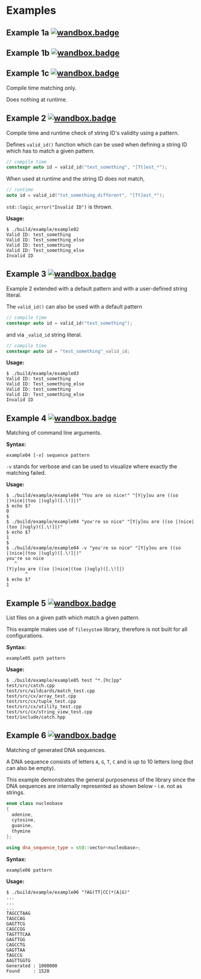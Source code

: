# Examples

## Example 1a [![wandbox.badge]](https://wandbox.org/permlink/4FF2LSXeDkXw1diP)
## Example 1b [![wandbox.badge]](https://wandbox.org/permlink/41riIYcZbYz8hjKG)
## Example 1c [![wandbox.badge]](https://wandbox.org/permlink/QE3g7YXo7whlv1fg)

Compile time matching only.

Does nothing at runtime.

## Example 2 [![wandbox.badge]](https://wandbox.org/permlink/jrmfdK9w4R8tBHPY)

Compile time and runtime check of string ID's validity using a pattern.

Defines `valid_id()` function which can be used when defining a string ID which
has to match a given pattern.

```C++
// compile time
constexpr auto id = valid_id("test_something", "[Tt]est_*");
```

When used at runtime and the string ID does not match,

```C++
// runtime
auto id = valid_id("tst_something_different", "[Tt]est_*");
```

`std::logic_error("Invalid ID")` is thrown.

**Usage:**

```batch
$ ./build/example/example02
Valid ID: test_something
Valid ID: Test_something_else
Valid ID: test_something
Valid ID: Test_something_else
Invalid ID
```

## Example 3 [![wandbox.badge]](https://wandbox.org/permlink/AX6LkvFR3wz4bPON)

Example 2 extended with a default pattern and with a user-defined string
literal.

The `valid_id()` can also be used with a default pattern

```C++
// compile time
constexpr auto id = valid_id("test_something");
```

and via `_valid_id` string literal.

```C++
// compile time
constexpr auto id = "test_something"_valid_id;
```

**Usage:**

```batch
$ ./build/example/example03
Valid ID: test_something
Valid ID: Test_something_else
Valid ID: test_something
Valid ID: Test_something_else
Invalid ID
```

## Example 4 [![wandbox.badge]](https://wandbox.org/permlink/5VoOQqA6DVmYKmlh)

Matching of command line arguments.

**Syntax:**

```batch
example04 [-v] sequence pattern
```

`-v` stands for verbose and can be used to visualize where exactly the matching
failed.

**Usage:**

```batch
$ ./build/example/example04 "You are so nice!" "[Y|y]ou are ((so |)nice|(too |)ugly)([.\!]|)"
$ echo $?
0
$
$ ./build/example/example04 "you're so nice" "[Y|y]ou are ((so |)nice|(too |)ugly)([.\!]|)"
$ echo $?
1
$
$ ./build/example/example04 -v "you're so nice" "[Y|y]ou are ((so |)nice|(too |)ugly)([.\!]|)"
you're so nice
   ^
[Y|y]ou are ((so |)nice|(too |)ugly)([.\!]|)
       ^
$ echo $?
1
```

## Example 5 [![wandbox.badge]](https://wandbox.org/permlink/NLY0d4zXZNP4Dv1A)

List files on a given path which match a given pattern.

This example makes use of `filesystem` library, therefore is not built for all
configurations.

**Syntax:**

```batch
example05 path pattern
```

**Usage:**

```batch
$ ./build/example/example05 test "*.[hc]pp"
test/src/catch.cpp
test/src/wildcards/match_test.cpp
test/src/cx/array_test.cpp
test/src/cx/tuple_test.cpp
test/src/cx/utility_test.cpp
test/src/cx/string_view_test.cpp
test/include/catch.hpp
```

## Example 6 [![wandbox.badge]](https://wandbox.org/permlink/Fwm46McV1qEciPdu)

Matching of generated DNA sequences.

A DNA sequence consists of letters `A`, `G`, `T`, `C` and is up to 10 letters
long (but can also be empty).

This example demonstrates the general purposeness of the library since the DNA
sequences are internally represented as shown below - i.e. not as strings.

```C++
enum class nucleobase
{
  adenine,
  cytosine,
  guanine,
  thymine
};

using dna_sequence_type = std::vector<nucleobase>;
```

**Syntax:**

```batch
example06 pattern
```

**Usage:**

```batch
$ ./build/example/example06 "?AG(TT|CC)*(A|G)"
...
...
...
TAGCCTAAG
TAGCCAG
GAGTTCG
CAGCCGG
TAGTTTCAA
GAGTTGG
CAGCCTG
GAGTTAA
TAGCCG
AAGTTGGTG
Generated : 1000000
Found     : 1528
```

[wandbox.badge]: https://img.shields.io/badge/try%20it-on%20wandbox-blue.svg
